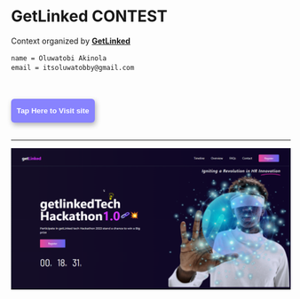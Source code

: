 # GetLinked CONTEST

Context organized by **[GetLinked](https://twitter.com/getLinkedai)**
```bash
name = Oluwatobi Akinola
email = itsoluwatobby@gmail.com

```
<br/>
<br/>

<a href='https://getlinked-contest-oluwatobi.vercel.app/' target="_blank">
  <button style='padding: 14px 10px; cursor: pointer; border-radius: 6px; border: none; box-shadow: 2px 4px 10px rgba(0,0,0,0.3); color: white; background-color: rgba(20, 10, 255, 0.5); font-weight: 800;'>
    Tap Here to Visit site
  </button>
</a>

<br/>
<br />

---

![GETLINKED PREVIEW](/public/images/getLinked_completed_view.png)
